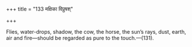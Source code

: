 +++
title = "133 मक्षिका विप्रुषश्"

+++

Flies, water-drops, shadow, the cow, the horse, the sun’s rays, dust, earth, air and fire—should be regarded as pure to the touch.—(131).